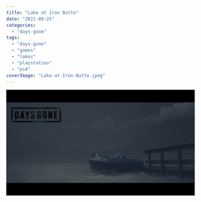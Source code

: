 ```yaml
---
title: "Lake at Iron Butte"
date: "2021-09-25"
categories: 
  - "days-gone"
tags: 
  - "days-gone"
  - "games"
  - "lakes"
  - "playstation"
  - "ps4"
coverImage: "Lake-at-Iron-Butte.jpeg"
---
```


[![](images/Lake-at-Iron-Butte.jpeg)](https://davidpeach.co.uk/wp-content/uploads/2023/01/Lake-at-Iron-Butte.jpeg)
